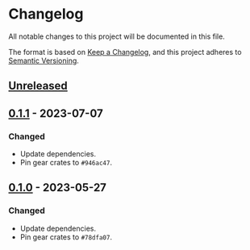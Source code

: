 # Changelog
All notable changes to this project will be documented in this file.

The format is based on [Keep a Changelog](https://keepachangelog.com/en/1.0.0/),
and this project adheres to [Semantic Versioning](https://semver.org/spec/v2.0.0.html).

## [Unreleased]

## [0.1.1] - 2023-07-07
### Changed
- Update dependencies.
- Pin gear crates to `#946ac47`.

## [0.1.0] - 2023-05-27
### Changed
- Update dependencies.
- Pin gear crates to `#78dfa07`.

[Unreleased]: https://github.com/gear-dapps/GASA/compare/0.1.1...HEAD
[0.1.1]: https://github.com/gear-dapps/GASA/compare/0.1.0...0.1.1
[0.1.0]: https://github.com/gear-dapps/GASA/compare/afb96f3...0.1.0
